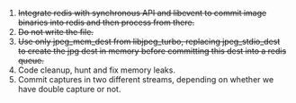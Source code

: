 1. ~~Integrate redis with synchronous API and libevent to commit image
   binaries into redis and then process from there.~~
2. ~~Do not write the file.~~
3. ~~Use only jpeg_mem_dest from libjpeg_turbo, replacing jpeg_stdio_dest
   to create the jpg dest in memory before committing this dest into a
   redis queue.~~
4. Code cleanup, hunt and fix memory leaks.
5. Commit captures in two different streams, depending on whether we
   have double capture or not.
